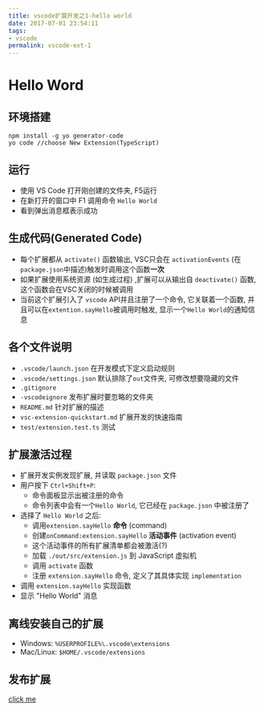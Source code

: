 ```yaml
---
title: vscode扩展开发之1-hello world
date: 2017-07-01 23:54:11
tags:
- vscode
permalink: vscode-ext-1
---
```


# Hello Word
## 环境搭建

```
npm install -g yo generator-code
yo code //choose New Extension(TypeScript)
```

## 运行
- 使用 VS Code 打开刚创建的文件夹, F5运行
- 在新打开的窗口中 F1 调用命令 `Hello World`
- 看到弹出消息框表示成功

## 生成代码(Generated Code)
- 每个扩展都从 `activate()` 函数输出, VSC只会在 `activationEvents` (在`package.json`中描述)触发时调用这个函数**一次**
- 如果扩展使用系统资源 (如生成过程) ,扩展可以从输出自 `deactivate()` 函数, 这个函数会在VSC关闭的时候被调用
- 当前这个扩展引入了 `vscode` API并且注册了一个命令, 它关联着一个函数, 并且可以在`extention.sayHello`被调用时触发, 显示一个`Hello World`的通知信息

## 各个文件说明
- `.vscode/launch.json` 在开发模式下定义启动规则
- `.vscode/settings.json` 默认排除了`out`文件夹, 可修改想要隐藏的文件
- `.gitignore`
- `-vscodeignore` 发布扩展时要忽略的文件夹
- `README.md` 针对扩展的描述
- `vsc-extension-quickstart.md` 扩展开发的快速指南
- `test/extension.test.ts` 测试

## 扩展激活过程
- 扩展开发实例发现扩展, 并读取 `package.json` 文件
- 用户按下 `Ctrl+Shift+P`:
    - 命令面板显示出被注册的命令
    - 命令列表中会有一个`Hello World`, 它已经在 `package.json` 中被注册了
- 选择了 `Hello World` 之后:
    - 调用`extension.sayHello` **命令** (command) 
    - 创建`onCommand:extension.sayHello` **活动事件** (activation event)
    - 这个活动事件的所有扩展清单都会被激活(?)
    - 加载 `./out/src/extension.js` 到 JavaScript 虚拟机
    - 调用 `activate` 函数
    - 注册 `extension.sayHello` 命令, 定义了其具体实现 `implementation`
- 调用 `extension.sayHello` 实现函数
- 显示 "Hello World" 消息

## 离线安装自己的扩展
- Windows: `%USERPROFILE%\.vscode\extensions`
- Mac/Linux: `$HOME/.vscode/extensions`

## 发布扩展
[click me](https://code.visualstudio.com/docs/extensions/publish-extension)